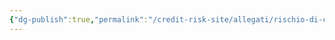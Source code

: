 ```yaml
---
{"dg-publish":true,"permalink":"/credit-risk-site/allegati/rischio-di-credito-2023-04-29-21-45-50-excalidraw/","tags":["excalidraw"]}
---
```

<style> .container {font-family: sans-serif; text-align: center;} .button-wrapper button {z-index: 1;height: 40px; width: 100px; margin: 10px;padding: 5px;} .excalidraw .App-menu_top .buttonList { display: flex;} .excalidraw-wrapper { height: 800px; margin: 50px; position: relative;} :root[dir="ltr"] .excalidraw .layer-ui__wrapper .zen-mode-transition.App-menu_bottom--transition-left {transform: none;} </style><script src="https://cdn.jsdelivr.net/npm/react@17/umd/react.production.min.js"></script><script src="https://cdn.jsdelivr.net/npm/react-dom@17/umd/react-dom.production.min.js"></script><script type="text/javascript" src="https://cdn.jsdelivr.net/npm/@excalidraw/excalidraw@0/dist/excalidraw.production.min.js"></script><div id="Rischio_di_credito_2023-04-29_2145.50.excalidraw.md"></div><script>(function(){const InitialData={"type":"excalidraw","version":2,"source":"https://excalidraw.com","elements":[{"id":"KxwMDF8UtkZmpir7Kj5-Z","type":"image","x":-231.3730697631836,"y":-82.64067840576172,"width":501.6901505414178,"height":187.44467163085938,"angle":0,"strokeColor":"transparent","backgroundColor":"transparent","fillStyle":"hachure","strokeWidth":1,"strokeStyle":"solid","roughness":1,"opacity":100,"groupIds":[],"roundness":null,"seed":1134447781,"version":42,"versionNonce":355109707,"isDeleted":false,"boundElements":null,"updated":1682797554325,"link":null,"locked":false,"status":"pending","fileId":"e801fd83a0cd51aa8c18d6604a00d61524c87dd2","scale":[1,1]},{"id":"PtpwrXkmB_bykVObLLOQt","type":"ellipse","x":58.686134338378906,"y":-65.73241424560547,"width":42.35723876953125,"height":59.154022216796875,"angle":0,"strokeColor":"#364fc7","backgroundColor":"transparent","fillStyle":"hachure","strokeWidth":1,"strokeStyle":"solid","roughness":1,"opacity":100,"groupIds":[],"roundness":{"type":2},"seed":286188261,"version":28,"versionNonce":1588222987,"isDeleted":false,"boundElements":null,"updated":1682797559494,"link":null,"locked":false},{"id":"4V6nwyWAXI6PL6bUZNZDO","type":"ellipse","x":-21.646507263183594,"y":10.948738098144531,"width":42.35723876953125,"height":67.18734741210938,"angle":0,"strokeColor":"#e67700","backgroundColor":"transparent","fillStyle":"hachure","strokeWidth":1,"strokeStyle":"solid","roughness":1,"opacity":100,"groupIds":[],"roundness":{"type":2},"seed":1220059819,"version":33,"versionNonce":1799908523,"isDeleted":false,"boundElements":null,"updated":1682797565598,"link":null,"locked":false},{"id":"NfC5eb3N8brjLU-aWJext","type":"ellipse","x":109.0766372680664,"y":15.330513000488281,"width":41.62689208984375,"height":56.963165283203125,"angle":0,"strokeColor":"#5c940d","backgroundColor":"transparent","fillStyle":"hachure","strokeWidth":1,"strokeStyle":"solid","roughness":1,"opacity":100,"groupIds":[],"roundness":{"type":2},"seed":76259147,"version":25,"versionNonce":145843915,"isDeleted":false,"boundElements":null,"updated":1682797573649,"link":null,"locked":false},{"id":"rGs8VOdr","type":"text","x":301.4330698261644,"y":29.752191887023653,"width":221.68947354038283,"height":30.790204658386504,"angle":0,"strokeColor":"#5c940d","backgroundColor":"transparent","fillStyle":"hachure","strokeWidth":1,"strokeStyle":"solid","roughness":1,"opacity":100,"groupIds":[],"roundness":null,"seed":580222821,"version":91,"versionNonce":1018100933,"isDeleted":false,"boundElements":null,"updated":1682797627336,"link":null,"locked":false,"text":"Tasso di recupero","rawText":"Tasso di recupero","fontSize":24.632163726709205,"fontFamily":1,"textAlign":"left","verticalAlign":"top","baseline":21.790204658386504,"containerId":null,"originalText":"Tasso di recupero"},{"type":"text","version":116,"versionNonce":1734336011,"isDeleted":false,"id":"Fqaxm9cH","fillStyle":"hachure","strokeWidth":1,"strokeStyle":"solid","roughness":1,"opacity":100,"angle":0,"x":299.4805679321289,"y":-48.700061874455315,"strokeColor":"#364fc7","backgroundColor":"transparent","width":193.36248525466726,"height":30.790204658386504,"seed":1507323467,"groupIds":[],"roundness":null,"boundElements":null,"updated":1682797627336,"link":null,"locked":false,"fontSize":24.632163726709205,"fontFamily":1,"text":"Tasso risk free","rawText":"Tasso risk free","baseline":21.790204658386504,"textAlign":"left","verticalAlign":"top","containerId":null,"originalText":"Tasso risk free"},{"type":"text","version":141,"versionNonce":631053349,"isDeleted":false,"id":"ZzAwpqXk","fillStyle":"hachure","strokeWidth":1,"strokeStyle":"solid","roughness":1,"opacity":100,"angle":0,"x":299.9917334391529,"y":-7.172675398233622,"strokeColor":"#e67700","backgroundColor":"transparent","width":263.56415187578847,"height":30.790204658386504,"seed":2020453221,"groupIds":[],"roundness":null,"boundElements":null,"updated":1682797627336,"link":null,"locked":false,"fontSize":24.632163726709205,"fontFamily":1,"text":"Probabilità di default","rawText":"Probabilità di default","baseline":21.790204658386504,"textAlign":"left","verticalAlign":"top","containerId":null,"originalText":"Probabilità di default"}],"appState":{"theme":"light","viewBackgroundColor":"#ffffff","currentItemStrokeColor":"#364fc7","currentItemBackgroundColor":"transparent","currentItemFillStyle":"hachure","currentItemStrokeWidth":1,"currentItemStrokeStyle":"solid","currentItemRoughness":1,"currentItemOpacity":100,"currentItemFontFamily":1,"currentItemFontSize":20,"currentItemTextAlign":"left","currentItemStartArrowhead":null,"currentItemEndArrowhead":"arrow","scrollX":667.0918579101562,"scrollY":312.6297607421875,"zoom":{"value":1},"currentItemRoundness":"round","gridSize":null,"colorPalette":{}},"files":{}};InitialData.scrollToContent=true;App=()=>{const e=React.useRef(null),t=React.useRef(null),[n,i]=React.useState({width:void 0,height:void 0});return React.useEffect(()=>{i({width:t.current.getBoundingClientRect().width,height:t.current.getBoundingClientRect().height});const e=()=>{i({width:t.current.getBoundingClientRect().width,height:t.current.getBoundingClientRect().height})};return window.addEventListener("resize",e),()=>window.removeEventListener("resize",e)},[t]),React.createElement(React.Fragment,null,React.createElement("div",{className:"excalidraw-wrapper",ref:t},React.createElement(ExcalidrawLib.Excalidraw,{ref:e,width:n.width,height:n.height,initialData:InitialData,viewModeEnabled:!0,zenModeEnabled:!0,gridModeEnabled:!1})))},excalidrawWrapper=document.getElementById("Rischio_di_credito_2023-04-29_2145.50.excalidraw.md");ReactDOM.render(React.createElement(App),excalidrawWrapper);})();</script>